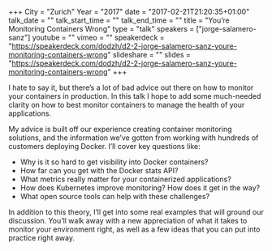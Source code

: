+++
City = "Zurich"
Year = "2017"
date = "2017-02-21T21:20:35+01:00"
talk_date = ""
talk_start_time = ""
talk_end_time = ""
title = "You’re Monitoring Containers Wrong"
type = "talk"
speakers = ["jorge-salamero-sanz"]
youtube = ""
vimeo = ""
speakerdeck = "https://speakerdeck.com/dodzh/d2-2-jorge-salamero-sanz-youre-monitoring-containers-wrong"
slideshare = ""
slides = "https://speakerdeck.com/dodzh/d2-2-jorge-salamero-sanz-youre-monitoring-containers-wrong"
+++

I hate to say it, but there’s a lot of bad advice out there on how to monitor your
containers in production. In this talk I hope to add some much-needed clarity on how to
best monitor containers to manage the health of your applications.

My advice is built off our experience creating container monitoring solutions, and the
information we’ve gotten from working with hundreds of customers deploying Docker.
I’ll cover key questions like:

* Why is it so hard to get visibility into Docker containers?
* How far can you get with the Docker stats API?
* What metrics really matter for your containerized applications?
* How does Kubernetes improve monitoring? How does it get in the way?
* What open source tools can help with these challenges?

In addition to this theory, I’ll get into some real examples that will ground our
discussion. You’ll walk away with a new appreciation of what it takes to monitor your
environment right, as well as a few ideas that you can put into practice right away.
